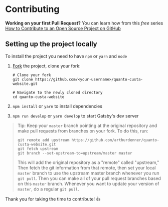 # Contributing

**Working on your first Pull Request?** You can learn how from this _free_ series [How to Contribute to an Open Source Project on GitHub](https://egghead.io/series/how-to-contribute-to-an-open-source-project-on-github)

## Setting up the project locally

To install the project you need to have `npm` or `yarn` and `node`

1.  [Fork](https://help.github.com/articles/fork-a-repo/) the project, clone your fork:

    ```
    # Clone your fork
    git clone https://github.com/<your-username>/quanto-custa-website.git

    # Navigate to the newly cloned directory
    cd quanto-custa-website
    ```

2.  `npm install` or `yarn` to install dependencies
3.  `npm run develop` or `yarn develop` to start Gatsby's dev server

> Tip: Keep your `master` branch pointing at the original repository and make
> pull requests from branches on your fork. To do this, run:
>
> ```
> git remote add upstream https://github.com/arthurdenner/quanto-custa-website.git
> git fetch upstream
> git branch --set-upstream-to=upstream/master master
> ```
>
> This will add the original repository as a "remote" called "upstream,"
> Then fetch the git information from that remote, then set your local `master`
> branch to use the upstream master branch whenever you run `git pull`.
> Then you can make all of your pull request branches based on this `master`
> branch. Whenever you want to update your version of `master`, do a regular
> `git pull`.

Thank you for taking the time to contribute! 👍
